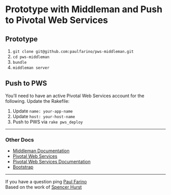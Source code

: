 # Prototype with Middleman and Push to Pivotal Web Services

## Prototype
1. `git clone git@github.com:paulfarino/pws-middleman.git`
2. `cd pws-middleman`
3. `bundle`
4. `middleman server`

## Push to PWS
You’ll need to have an active Pivotal Web Services account for the following. Update the Rakefile:

1. Update `name: your-app-name`
2. Update `host: your-host-name`
3. Push to PWS via `rake pws_deploy`


---

### Other Docs
- [Middleman Documentation](https://middlemanapp.com/basics/install/)
- [Pivotal Web Services](http://run.pivotal.io/)
- [Pivotal Web Services Documentation](http://docs.run.pivotal.io/)
- [Bootstrap](http://getbootstrap.com/)

----------------
If you have a question ping [Paul Farino](mailto:paul.farino1@gmail.com)  
Based on the work of [Spencer Hurst](https://github.com/spencerhurst)
